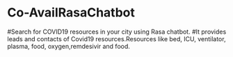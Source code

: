 # Co-AvailRasaChatbot
#Search for COVID19 resources in your city using Rasa chatbot.
#It provides leads and contacts of Covid19 resources.Resources like bed, ICU, ventilator, plasma, food, oxygen,remdesivir and food.

